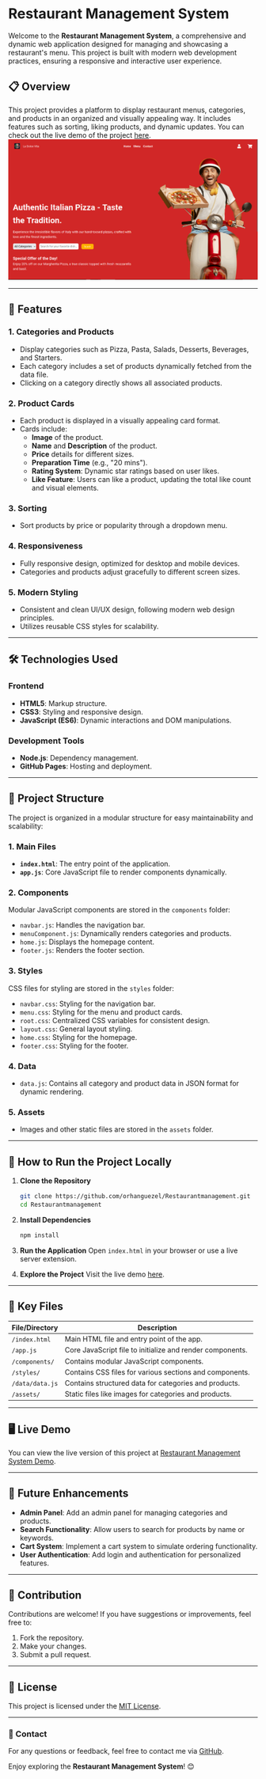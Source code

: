 # Restaurant Management System

Welcome to the **Restaurant Management System**, a comprehensive and dynamic web application designed for managing and showcasing a restaurant's menu. This project is built with modern web development practices, ensuring a responsive and interactive user experience.

## 📋 Overview

This project provides a platform to display restaurant menus, categories, and products in an organized and visually appealing way. It includes features such as sorting, liking products, and dynamic updates. You can check out the live demo of the project [here](https://orhanguezel.github.io/Restaurantmanagement/).
![Restaurant Management System Bildschirm](./assets/img.png)

---

## 🌟 Features

### **1. Categories and Products**
- Display categories such as Pizza, Pasta, Salads, Desserts, Beverages, and Starters.
- Each category includes a set of products dynamically fetched from the data file.
- Clicking on a category directly shows all associated products.

### **2. Product Cards**
- Each product is displayed in a visually appealing card format.
- Cards include:
  - **Image** of the product.
  - **Name** and **Description** of the product.
  - **Price** details for different sizes.
  - **Preparation Time** (e.g., "20 mins").
  - **Rating System**: Dynamic star ratings based on user likes.
  - **Like Feature**: Users can like a product, updating the total like count and visual elements.

### **3. Sorting**
- Sort products by price or popularity through a dropdown menu.

### **4. Responsiveness**
- Fully responsive design, optimized for desktop and mobile devices.
- Categories and products adjust gracefully to different screen sizes.

### **5. Modern Styling**
- Consistent and clean UI/UX design, following modern web design principles.
- Utilizes reusable CSS styles for scalability.

---

## 🛠️ Technologies Used

### **Frontend**
- **HTML5**: Markup structure.
- **CSS3**: Styling and responsive design.
- **JavaScript (ES6)**: Dynamic interactions and DOM manipulations.

### **Development Tools**
- **Node.js**: Dependency management.
- **GitHub Pages**: Hosting and deployment.

---

## 📂 Project Structure

The project is organized in a modular structure for easy maintainability and scalability:

### **1. Main Files**
- **`index.html`**: The entry point of the application.
- **`app.js`**: Core JavaScript file to render components dynamically.

### **2. Components**
Modular JavaScript components are stored in the `components` folder:
- `navbar.js`: Handles the navigation bar.
- `menuComponent.js`: Dynamically renders categories and products.
- `home.js`: Displays the homepage content.
- `footer.js`: Renders the footer section.

### **3. Styles**
CSS files for styling are stored in the `styles` folder:
- `navbar.css`: Styling for the navigation bar.
- `menu.css`: Styling for the menu and product cards.
- `root.css`: Centralized CSS variables for consistent design.
- `layout.css`: General layout styling.
- `home.css`: Styling for the homepage.
- `footer.css`: Styling for the footer.

### **4. Data**
- `data.js`: Contains all category and product data in JSON format for dynamic rendering.

### **5. Assets**
- Images and other static files are stored in the `assets` folder.

---

## 🚀 How to Run the Project Locally

1. **Clone the Repository**
   ```bash
   git clone https://github.com/orhanguezel/Restaurantmanagement.git
   cd Restaurantmanagement
   ```

2. **Install Dependencies**
   ```bash
   npm install
   ```

3. **Run the Application**
   Open `index.html` in your browser or use a live server extension.

4. **Explore the Project**
   Visit the live demo [here](https://orhanguezel.github.io/Restaurantmanagement/).

---

## 📖 Key Files

| File/Directory            | Description                                                                 |
|----------------------------|-----------------------------------------------------------------------------|
| `/index.html`              | Main HTML file and entry point of the app.                                 |
| `/app.js`                  | Core JavaScript file to initialize and render components.                  |
| `/components/`             | Contains modular JavaScript components.                                    |
| `/styles/`                 | Contains CSS files for various sections and components.                    |
| `/data/data.js`            | Contains structured data for categories and products.                      |
| `/assets/`                 | Static files like images for categories and products.                      |

---

## 🖥️ Live Demo

You can view the live version of this project at [Restaurant Management System Demo](https://orhanguezel.github.io/Restaurantmanagement/).

---

## 🎯 Future Enhancements

- **Admin Panel**: Add an admin panel for managing categories and products.
- **Search Functionality**: Allow users to search for products by name or keywords.
- **Cart System**: Implement a cart system to simulate ordering functionality.
- **User Authentication**: Add login and authentication for personalized features.

---

## 🤝 Contribution

Contributions are welcome! If you have suggestions or improvements, feel free to:
1. Fork the repository.
2. Make your changes.
3. Submit a pull request.

---

## 📝 License

This project is licensed under the [MIT License](LICENSE).

---

### 📧 Contact

For any questions or feedback, feel free to contact me via [GitHub](https://github.com/orhanguezel).

Enjoy exploring the **Restaurant Management System**! 😊
